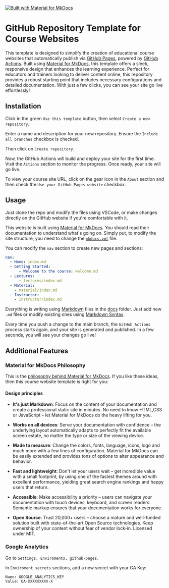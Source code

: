 [![Built with Material for MkDocs](https://img.shields.io/badge/Material_for_MkDocs-526CFE?style=for-the-badge&logo=MaterialForMkDocs&logoColor=white)](https://squidfunk.github.io/mkdocs-material/)

# GitHub Repository Template for Course Websites

This template is designed to simplify the creation of educational course websites that automatically publish via [GitHub Pages](https://pages.github.com/), powered by [GitHub Actions](https://github.com/features/actions). Built using [Material for MkDocs](https://squidfunk.github.io/mkdocs-material/), this template offers a sleek, responsive design that enhances the learning experience. Perfect for educators and trainers looking to deliver content online, this repository provides a robust starting point that includes necessary configurations and detailed documentation. With just a few clicks, you can see your site go live effortlessly!

## Installation

Click in the green `Use this template` button, then select `Create a new repository`.

Enter a name and description for your new repository. Ensure the `Include all branches` checkbox is checked.

Then click on `Create repository`.

Now, the GitHub Actions will build and deploy your site for the first time. Visit the `Actions` section to monitor the progress. Once ready, your site will go live.

To view your course site URL, click on the gear icon in the `About` section and then check the `Use your GitHub Pages website` checkbox.

## Usage

Just clone the repo and modify the files using VSCode, or make changes directly on the GitHub website if you're comfortable with it.

This website is built using [Material for MkDocs](https://squidfunk.github.io/mkdocs-material/). You should read their documentation to understand what's going on. Simply put, to modify the site structure, you need to change the [`mkdocs.yml`](mkdocs.yml) file. 

You can modify the `nav` section to create new pages and sections:

```yaml
nav:
  - Home: index.md
  - Getting Started:
      - Welcome to the course: welcome.md
  - Lectures:
      - lectures/index.md
  - Material:
    - material/index.md
  - Instructor:
    - instructor/index.md
```

Everything is writing using [Markdown](https://www.markdownguide.org/basic-syntax/) files in the [docs](docs) folder. Just add new `.md` files or modify existing ones using [Markdown Syntax](https://yakworks.github.io/docmark/cheat-sheet/).

Every time you push a change to the main branch, the `GitHub Actions` process starts again, and your site is generated and published. In a few seconds, you will see your changes go live!

## Additional Features

### Material for MkDocs Philosophy

This is the [philosophy behind Material for MkDocs](https://squidfunk.github.io/mkdocs-material/philosophy/). If you like these ideas, then this course website template is right for you:

#### Design principles

- __It's just Markdown__: Focus on the content of your documentation and create
  a professional static site in minutes. No need to know HTML,CSS or JavaScript
  – let Material for MkDocs do the heavy lifting for you.

- __Works on all devices__: Serve your documentation with confidence – the
  underlying layout automatically adapts to perfectly fit the available screen
  estate, no matter the type or size of the viewing device.

- __Made to measure__: Change the colors, fonts, language, icons, logo and much
  more with a few lines of configuration. Material for MkDocs can be easily
  extended and provides tons of options to alter appearance and behavior.

- __Fast and lightweight__: Don't let your users wait – get incredible value
  with a small footprint, by using one of the fastest themes around with
  excellent performance, yielding great search engine rankings and happy
  users that return.

- __Accessible__: Make accessibility a priority – users can navigate your
  documentation with touch devices, keyboard, and screen readers. Semantic
  markup ensures that your documentation works for everyone.

- __Open Source__: Trust 20,000+ users – choose a mature and well-funded
  solution built with state-of-the-art Open Source technologies. Keep ownership
  of your content without fear of vendor lock-in. Licensed under MIT.

### Google Analytics

Go to `Settings, Enviroments, github-pages`.

In `Enviroment secrets` sections, add a new secret with your GA Key:

```shell
Name: GOOGLE_ANALYTICS_KEY
Value: UA-XXXXXXXXX-X
```